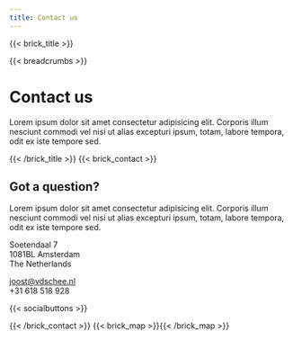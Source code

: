 ```yaml
---
title: Contact us
---
```

{{< brick_title >}}

{{< breadcrumbs >}}

# Contact us

Lorem ipsum dolor sit amet consectetur adipisicing elit. Corporis illum nesciunt commodi vel nisi ut alias excepturi ipsum, totam, labore tempora, odit ex iste tempore sed.

{{< /brick_title >}}
{{< brick_contact >}}

## Got a question?

Lorem ipsum dolor sit amet consectetur adipisicing elit. Corporis illum nesciunt commodi vel nisi ut alias excepturi ipsum, totam, labore tempora, odit ex iste tempore sed.

Soetendaal 7  
1081BL Amsterdam  
The Netherlands

joost@vdschee.nl  
+31 618 518 928

{{< socialbuttons >}}

{{< /brick_contact >}}
{{< brick_map >}}{{< /brick_map >}}